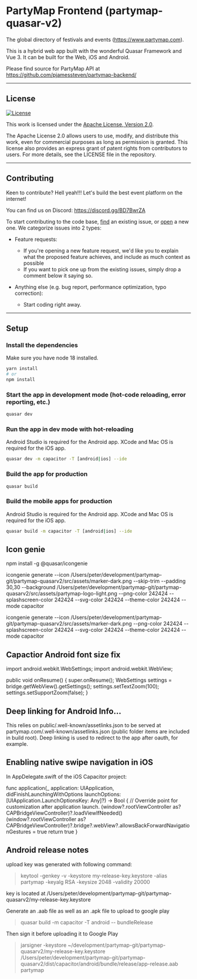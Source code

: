 # PartyMap Frontend (partymap-quasar-v2)

The global directory of festivals and events (https://www.partymap.com).

This is a hybrid web app built with the wonderful Quasar Framework and Vue 3. It can be built for the Web, iOS and Android.

Please find source for PartyMap API at https://github.com/pjamessteven/partymap-backend/

---

## License

[![License](https://img.shields.io/badge/License-Apache%202.0-blue.svg)](https://opensource.org/licenses/Apache-2.0)

This work is licensed under the [Apache License, Version 2.0](http://www.apache.org/licenses/LICENSE-2.0).

The Apache License 2.0 allows users to use, modify, and distribute this work, even for commercial purposes as long as permission is granted. This license also provides an express grant of patent rights from contributors to users. For more details, see the LICENSE file in the repository.

---

## Contributing

Keen to contribute? Hell yeah!!! Let's build the best event platform on the internet!

You can find us on Discord: https://discord.gg/BD7BwrZA

To start contributing to the code base, [find](https://github.com/pjamessteven/partymap-quasar-v2/issues?q=is:issue+is:closed) an existing issue, or [open](https://github.com/pjamessteven/partymap-quasar-v2/issues/new/choose) a new one. We categorize issues into 2 types:

- Feature requests:

  - If you're opening a new feature request, we'd like you to explain what the proposed feature achieves, and include as much context as possible
  - If you want to pick one up from the existing issues, simply drop a comment below it saying so.

- Anything else (e.g. bug report, performance optimization, typo correction):
  - Start coding right away.

---

## Setup

### Install the dependencies

Make sure you have node 18 installed.

```bash
yarn install
# or
npm install
```

### Start the app in development mode (hot-code reloading, error reporting, etc.)

```bash
quasar dev
```

### Run the app in dev mode with hot-reloading

Android Studio is required for the Android app.
XCode and Mac OS is required for the iOS app.

```bash
quasar dev -m capacitor -T [android|ios] --ide
```

### Build the app for production

```bash
quasar build
```

### Build the mobile apps for production

Android Studio is required for the Android app.
XCode and Mac OS is required for the iOS app.

```bash
quasar build -m capacitor -T [android|ios] --ide
```

## Icon genie

npm install -g @quasar/icongenie

icongenie generate --icon /Users/peter/development/partymap-git/partymap-quasarv2/src/assets/marker-dark.png --skip-trim --padding 30,30 --background /Users/peter/development/partymap-git/partymap-quasarv2/src/assets/partymap-logo-light.png --png-color 242424 --splashscreen-color 242424 --svg-color 242424 --theme-color 242424 --mode capacitor

icongenie generate --icon /Users/peter/development/partymap-git/partymap-quasarv2/src/assets/marker-dark.png --png-color 242424 --splashscreen-color 242424 --svg-color 242424 --theme-color 242424 --mode capacitor

## Capactior Android font size fix

import android.webkit.WebSettings;
import android.webkit.WebView;

public void onResume() {
super.onResume();
WebSettings settings = bridge.getWebView().getSettings();
settings.setTextZoom(100);
settings.setSupportZoom(false);
}

## Deep linking for Android Info...

This relies on public/.well-known/assetlinks.json to be served at partymap.com/.well-known/assetlinks.json (public folder items are included in build root). Deep linking is used to redirect to the app after oauth, for example.

## Enabling native swipe navigation in iOS

In AppDelegate.swift of the iOS Capacitor project:

func application(\_ application: UIApplication, didFinishLaunchingWithOptions launchOptions: [UIApplication.LaunchOptionsKey: Any]?) -> Bool {
// Override point for customization after application launch.
(window?.rootViewController as? CAPBridgeViewController)?.loadViewIfNeeded()
(window?.rootViewController as? CAPBridgeViewController)?.bridge?.webView?.allowsBackForwardNavigationGestures = true
return true
}

## Android release notes

upload key was generated with following command:

> keytool -genkey -v -keystore my-release-key.keystore -alias partymap -keyalg RSA -keysize 2048 -validity 20000

key is located at
/Users/peter/development/partymap-git/partymap-quasarv2/my-release-key.keystore

Generate an .aab file as well as an .apk file to upload to google play

> quasar build -m capacitor -T android -- bundleRelease

Then sign it before uploading it to Google Play

> jarsigner -keystore ~/development/partymap-git/partymap-quasarv2/my-release-key.keystore /Users/peter/development/partymap-git/partymap-quasarv2/dist/capacitor/android/bundle/release/app-release.aab partymap
